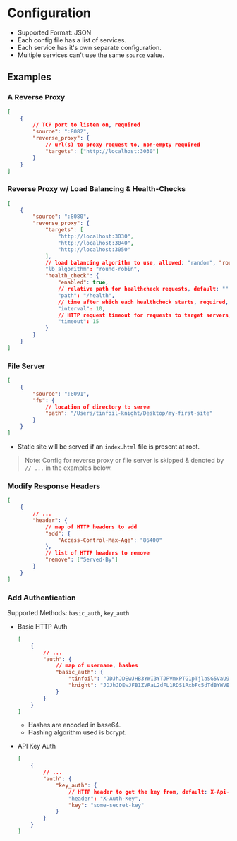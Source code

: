# Configuration

- Supported Format: JSON
- Each config file has a list of services.
- Each service has it's own separate configuration.
- Multiple services can't use the same `source` value.

## Examples

### A Reverse Proxy
```json
[
	{
		// TCP port to listen on, required
		"source": ":8082",
		"reverse_proxy": {
			// url(s) to proxy request to, non-empty required
			"targets": ["http://localhost:3030"]
		}
	}
]
```

### Reverse Proxy w/ Load Balancing & Health-Checks 
```json
[
	{
		"source": ":8080",
		"reverse_proxy": {
			"targets": [
				"http://localhost:3030",
				"http://localhost:3040",
				"http://localhost:3050"
			],
			// load balancing algorithm to use, allowed: "random", "round-robin", default: "random"
			"lb_algorithm": "round-robin",
			"health_check": {
				"enabled": true,
				// relative path for healthcheck requests, default: ""
				"path": "/health",
				// time after which each healthcheck starts, required, unit: seconds
				"interval": 10,
				// HTTP request timeout for requests to target servers, default: 5, unit: seconds
				"timeout": 15
			}
		}
	}
]
```

### File Server
```json
[
	{
		"source": ":8091",
		"fs": {
			// location of directory to serve
			"path": "/Users/tinfoil-knight/Desktop/my-first-site"
		}
	}
]
```
- Static site will be served if an `index.html` file is present at root.

> Note: Config for reverse proxy or file server is skipped & denoted by `// ...` in the examples below.

### Modify Response Headers
```json
[
	{
		// ...
		"header": {
			// map of HTTP headers to add
			"add": {
				"Access-Control-Max-Age": "86400"
			},
			// list of HTTP headers to remove
			"remove": ["Served-By"]
		}
	}
]
```

### Add Authentication

Supported Methods: `basic_auth`, `key_auth`

- Basic HTTP Auth
	```json
	[
		{
			// ...
			"auth": {
				// map of username, hashes
				"basic_auth": {
					"tinfoil": "JDJhJDEwJHB3YWI3YTJPVmxPTG1pTjlaSG5VaU9NM2tUZWZWaTFrSGR4bFg3VXVXTGVpcWkydVA2L2VX",
					"knight": "JDJhJDEwJFB1ZVRaL2dFL1RDS1RxbFc5dTdBYWVEc245OTVuS3FPdGJjeGpXQ3Q5T0RJSjRnT2dEU3lp"
				}
			}
		}
	]
	```
	- Hashes are encoded in base64.
	- Hashing algorithm used is bcrypt.

- API Key Auth
	```json
	[
		{
			// ...
			"auth": {
				"key_auth": {
					// HTTP header to get the key from, default: X-Api-Key
					"header": "X-Auth-Key",
					"key": "some-secret-key"
				}
			}
		}
	]
	```

